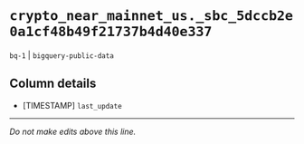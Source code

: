 # `crypto_near_mainnet_us._sbc_5dccb2e0a1cf48b49f21737b4d40e337`
`bq-1` | `bigquery-public-data`

## Column details
* [TIMESTAMP] `last_update`

-------------------------------------------------------------------------------
*Do not make edits above this line.*
